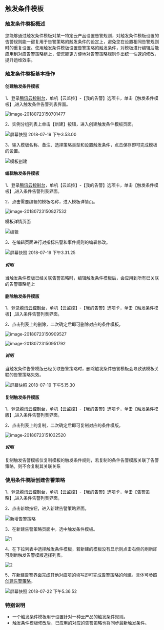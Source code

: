 ## 触发条件模板

### 触发条件模板概述

您能够通过触发条件模板对某一特定云产品设置告警规则，对触发条件模板设置的告警规则能一键复用于告警策略的触发条件的设定上，避免您在设置相同告警规则时的重复设置。使用触发条件模版设置告警策略的触发条件，对模板进行编辑后能应用到对应告警策略组上，使您能更方便地对告警策略规则作出统一快速的修改，提升运维效率。



### 触发条件模板基本操作

#### 创建触发条件模板

1、登录[腾讯云控制台](https://console.cloud.tencent.com/monitor/)，单机【云监控】-【我的告警】选项卡，单击【触发条件模板】,进入触发条件告警列表界面。

![image-20180723150701477](https://ws1.sinaimg.cn/large/006tNc79gy1ftjt7zu4lbj31740ik79z.jpg)

2、实例分组列表上单击【新建】按钮，进入创建触发条件模板页面。

![屏幕快照 2018-07-19 下午3.53.00](https://ws3.sinaimg.cn/large/006tKfTcgy1ftf82uzc11j31kw0uh0yg.jpg)

3、输入模版名称、备注、选择策略类型和设置触发条件，点击保存即可完成模板的设置。

![模板创建](https://ws2.sinaimg.cn/large/006tKfTcgy1ftezt9f5b8j31kw0w0wj3.jpg)

#### 编辑触发条件模板

1、登录[腾讯云控制台](https://console.cloud.tencent.com/monitor/)，单机【云监控】-【我的告警】选项卡，单击【触发条件模板】,进入条件告警列表界面。

2、点击需要编辑的模板名称，进入模板详情页。

![image-20180723150827532](https://ws4.sinaimg.cn/large/006tNc79gy1ftjt9h2pimj317g0len4a.jpg)

模板详情页面

![编辑](https://ws1.sinaimg.cn/large/006tKfTcgy1ftf7drq7dfj31jq0wa0ya.jpg)

3、在编辑页面进行对指标告警和事件规则的编辑修改。

![屏幕快照 2018-07-19 下午3.31.25](https://ws1.sinaimg.cn/large/006tKfTcgy1ftf7ibyzqkj31kw0oejuf.jpg)

##### 说明

当触发条件模版已经关联告警策略时，编辑触发条件模板后，会应用到所有已关联的告警策略组上

#### 删除触发条件模版

1、登录[腾讯云控制台](https://console.cloud.tencent.com/monitor/)，单机【云监控】-【我的告警】选项卡，单击【触发条件模板】,进入条件告警列表界面。

2、点击列表上的删除，二次确定后即可删除对应的条件模板。

![image-20180723150909527](https://ws4.sinaimg.cn/large/006tNc79gy1ftjta759vrj31740im7ao.jpg)

![image-20180723150951792](https://ws1.sinaimg.cn/large/006tNc79gy1ftjtaxs6b7j317q0jsjwt.jpg)

##### 说明

当触发条件告警模版已经关联告警策略时，删除触发条件告警模板会导致该模板关联的告警策略失效。

![屏幕快照 2018-07-19 下午5.15.30](https://ws3.sinaimg.cn/large/006tKfTcgy1ftfagrt36bj30x80bcgmy.jpg)

#### 复制触发条件模版

1、登录[腾讯云控制台](https://console.cloud.tencent.com/monitor/)，单机【云监控】-【我的告警】选项卡，单击【触发条件模版】,进入条件告警列表界面。

2、点击列表上的复制，二次确定后即可复制对应的条件模版。

![image-20180723151032520](https://ws4.sinaimg.cn/large/006tNc79gy1ftjtbn214fj317a0isagr.jpg)

##### 说明

复制触发告警模板仅复制模板的触发条件规则，若复制的条件告警模版关联了告警策略，则不会复制其关联关系



### 使用条件模版创建告警策略

1、登录[腾讯云控制台](https://console.cloud.tencent.com/monitor/)，单机【云监控】-【我的告警】选项卡，单击【告警策略】,进入条件告警列表界面。

2、点击新增按钮，进入新建告警策略界面。

![新增告警策略](https://ws4.sinaimg.cn/large/006tKfTcgy1ftfh45tdhpj31kw0onn8m.jpg)

3、在新建告警策略页面中，选中触发条件模板。

![1](https://ws1.sinaimg.cn/large/006tKfTcgy1ftfhgukrdaj31kw0meq96.jpg)

4、在下拉列表中选择触发条件模板，若新建的模板没有显示则点击右侧的刷新即可刷新触发告警模版选择列表。

![2](https://ws3.sinaimg.cn/large/006tKfTcgy1ftfhl8hnq4j31kw0q9wl9.jpg)

5、在新建告警界面完成其他对应项的填写即可完成告警策略的创建。具体可参照[创建告警策略](https://cloud.tencent.com/document/product/248/6215)。

![屏幕快照 2018-07-22 下午5.36.52](https://ws3.sinaimg.cn/large/006tNc79ly1ftiry3h65xj31kw0r5n27.jpg)



### 特别说明

- 一个触发条件模板用于设置针对一种云产品的触发条件规则。
- 触发条件模板修改后，已应用的对应的告警策略也将同步最新触发条件。